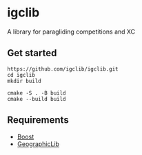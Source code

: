 # igclib

A library for paragliding competitions and XC

## Get started

```
https://github.com/igclib/igclib.git
cd igclib
mkdir build

cmake -S . -B build
cmake --build build
```

## Requirements

- [Boost](https://www.boost.org/)
- [GeographicLib](https://geographiclib.sourceforge.io/html/index.html)
